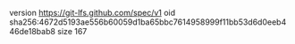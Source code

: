 version https://git-lfs.github.com/spec/v1
oid sha256:4672d5193ae556b60059d1ba65bbc7614958999f11bb53d6d0eeb446de18bab8
size 167
